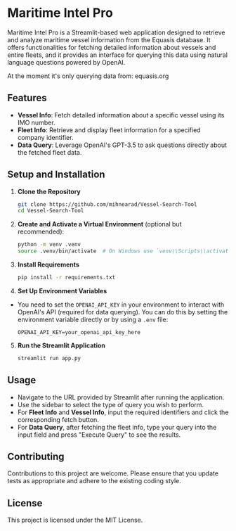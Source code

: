 # Maritime Intel Pro

Maritime Intel Pro is a Streamlit-based web application designed to retrieve and analyze maritime vessel information from the Equasis database. It offers functionalities for fetching detailed information about vessels and entire fleets, and it provides an interface for querying this data using natural language questions powered by OpenAI.

At the moment it's only querying data from: equasis.org

## Features

- **Vessel Info**: Fetch detailed information about a specific vessel using its IMO number.
- **Fleet Info**: Retrieve and display fleet information for a specified company identifier.
- **Data Query**: Leverage OpenAI's GPT-3.5 to ask questions directly about the fetched fleet data.

## Setup and Installation

1. **Clone the Repository**
   ```bash
   git clone https://github.com/mihnearad/Vessel-Search-Tool
   cd Vessel-Search-Tool
   ```

2. **Create and Activate a Virtual Environment** (optional but recommended):
   ```bash
   python -m venv .venv
   source .venv/bin/activate  # On Windows use `venv\\Scripts\\activate`
   ```

3. **Install Requirements**
   ```bash
   pip install -r requirements.txt
   ```

4. **Set Up Environment Variables**
- You need to set the `OPENAI_API_KEY` in your environment to interact with OpenAI's API (required for data querying). You can do this by setting the environment variable directly or by using a `.env` file:
    ```
    OPENAI_API_KEY=your_openai_api_key_here
    ```

5. **Run the Streamlit Application**
   ```bash
   streamlit run app.py
   ```

## Usage

- Navigate to the URL provided by Streamlit after running the application.
- Use the sidebar to select the type of query you wish to perform.
- For **Fleet Info** and **Vessel Info**, input the required identifiers and click the corresponding fetch button.
- For **Data Query**, after fetching the fleet info, type your query into the input field and press "Execute Query" to see the results.

## Contributing

Contributions to this project are welcome. Please ensure that you update tests as appropriate and adhere to the existing coding style.

## License

This project is licensed under the MIT License.
